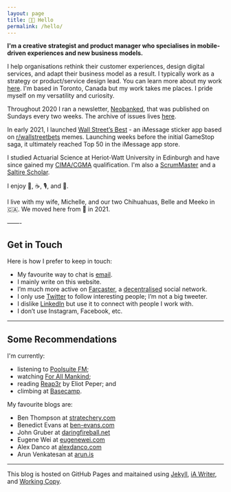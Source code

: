 ```yaml
---
layout: page
title: 👋🏻 Hello
permalink: /hello/
---
```


**I'm a creative strategist and product manager who specialises in mobile-driven experiences and new business models.**

I help organisations rethink their customer experiences, design digital services, and adapt their business model as a result. I typically work as a strategy or product/service design lead. You can learn more about my work [here](/work.md/). I'm based in Toronto, Canada but my work takes me places. I pride myself on my versatility and curiosity.

Throughout 2020 I ran a newsletter, <a href="https://neobanked.substack.com">Neobanked</a>, that was published on Sundays every two weeks. The archive of issues lives [here](/newsletter).

In early 2021, I launched [Wall Street’s Best](https://wallstreetsbest.app) - an iMessage sticker app based on [r/wallstreetbets](https://www.reddit.com/r/wallstreetbets/) memes. Launching weeks before the initial GameStop saga, it ultimately reached Top 50 in the iMessage app store.

I studied Actuarial Science at Heriot-Watt University in Edinburgh and have since gained my [CIMA/CGMA](https://www.cimaglobal.com/Members/Your-Membership-Information/The-CGMA-Designation/) qualification. I'm also a [ScrumMaster](https://www.scrumalliance.org/community/profile/mconnochie) and a [Saltire Scholar](https://www.hw.ac.uk/about/news/archive/2013/saltire-society-12709.htm).

I enjoy 📱, ☕️, 🎙, and 📖.

I live with my wife, Michelle, and our two Chihuahuas, Belle and Meeko in 🇨🇦. We moved here from 🏴󠁧󠁢󠁳󠁣󠁴󠁿 in 2021.

——-

## Get in Touch

Here is how I prefer to keep in touch:
- My favourite way to chat is [email](mailto:murdo.connochie@gmail.com).
- I mainly write on this website.
- I’m much more active on [Farcaster](https://searchcaster.xyz/search?username=murdo), a [decentralised](https://www.farcaster.xyz) social network.
- I only use [Twitter](https://www.twitter.com/murdo_) to follow interesting people; I’m not a big tweeter.
- I dislike [LinkedIn](https://www.linkedin.com/in/murdoconnochie) but use it to connect with people I work with.
- I don’t use Instagram, Facebook, etc.

---

## Some Recommendations

I'm currently:
* listening to [Poolsuite FM](https://poolsuite.net);
* watching [For All Mankind](https://tv.apple.com/us/show/for-all-mankind/umc.cmc.6wsi780sz5tdbqcf11k76mkp7);
* reading [Reap3r](https://eliotpeper.com/books/reap3r) by Eliot Peper; and
* climbing at [Basecamp](https://basecampclimbing.ca/).

My favourite blogs are:
* Ben Thompson at [stratechery.com](https://stratechery.com)
* Benedict Evans at [ben-evans.com](https://www.ben-evans.com)
* John Gruber at [daringfireball.net](https://daringfireball.net)
* Eugene Wei at [eugenewei.com](http://www.eugenewei.com)
* Alex Danco at [alexdanco.com](https://alexdanco.com/)
* Arun Venkatesan at [arun.is](https://www.arun.is/)

---

This blog is hosted on GitHub Pages and maitained using [Jekyll](https://jekyllrb.com), [iA Writer](https://ia.net/writer), and [Working Copy](https://workingcopyapp.com).